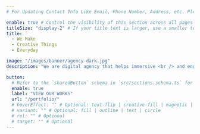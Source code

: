 ```yaml
---
# For Updating Contact Info Like Email, Phone Number, Address, etc. Please update in `src/config/config.toml` `settings.contactInfo` table

enable: true # Control the visibility of this section across all pages where it is used
titleSize: "display-2" # If your title text is larger, use a smaller text size like "display-3", "display-2", or "display-1".
title:
  - We Make
  - Creative Things
  - Everyday

image: "/images/banner/agency-dark.jpg"
description: "We are digital agency that helps immersive <br /> and engaging user experiences that"

button:
  # Refer to the `sharedButton` schema in `src/sections.schema.ts` for all available configuration options (e.g., enable, label, url, hoverEffect, variant, icon, tag, rel, class, target, etc.)
  enable: true
  label: "VIEW OUR WORKS"
  url: "/portfolio/"
  # hoverEffect: "" # Optional: text-flip | creative-fill | magnetic | magnetic-text-flip
  # variant: "" # Optional: fill | outline | text | circle
  # rel: "" # Optional
  # target: "" # Optional
---
```

